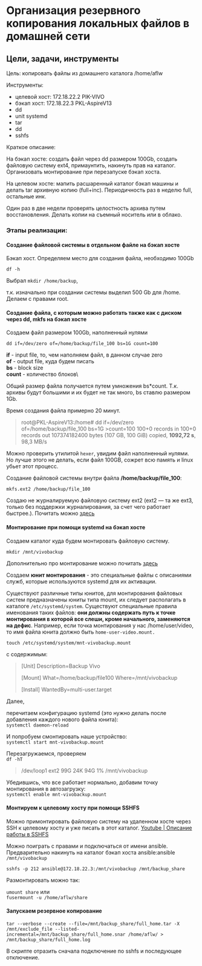 # Организация резервного копирования локальных файлов в домашней сети

## Цели, задачи, инструменты

Цель: копировать файлы из домашнего каталога /home/aflw

Инструменты:
 - целевой хост: 172.18.22.2 PIK-VIVO
 - бэкап хост: 172.18.22.3 PKL-AspireV13
 - dd
 - unit systemd
 - tar
 - dd
 - sshfs

Краткое описание: 

На бэкап хосте: создать файл через dd размером 100Gb, создать файловую систему ext4, примаунтить, накинуть прав на каталог. Организовать монтирование при перезапуске бэкап хоста.

На целевом хосте: мапить расшаренный каталог бэкап машины и делать tar архивную копию (full+inc). Периодичность раз в неделю full, остальные инк.

Один раз в две недели проверять целостность архива путем восстановления. Делать копии на съемный носитель или в облако.

### Этапы реализации:

#### Создание файловой системы в отдельном файле на бэкап хосте

Бэкап хост. Определяем место для создания файла, необходимо 100Gb

`df -h`

Выбрал
`mkdir /home/backup`,
 
 т.к. изначально при создании системы выделил 500 Gb для /home. Делаем с правами root. 

#### Создание файла, с которым можно работать также как с диском через dd, mkfs на бэкап хосте

Создаем файл размером 100Gb, наполненный нулями

`dd if=/dev/zero of=/home/backup/file_100 bs=1G count=100`

__if__ - input file, то, чем наполняем файл, в данном случае zero\
__of__ - output file, куда будем писать\
__bs__ - block size\
__count__ - количество блоков\

Общий размер файла получается путем умножения bs*count. Т.к. архивы будут большими и их будет не так много, bs ставлю размером 1Gb.

Время создания файла примерно 20 минут.

>root@PKL-AspireV13:/home# dd if=/dev/zero of=/home/backup/file_100 bs=1G >count=100
>100+0 records in
>100+0 records out
>107374182400 bytes (107 GB, 100 GiB) copied, __1092,72 s__, 98,3 MB/s

Можно проверить утилитой `hexer`, увидим файл наполненный нулями. Но лучше этого не делать, если файл 100GB, сожрет всю память и linux убьет этот процесс.

Создание файловой системы внутри файла __/home/backup/file_100__:

`mkfs.ext2 /home/backup/file_100`

Создаю не журналируемую файловую систему ext2 (ext2 — та же ext3, только без поддержки журналирования, за счет чего работает быстрее.). Почитать можно [здесь](https://habr.com/ru/articles/54043/)

#### Монтирование при помощи systemd на бэкап хосте

Создаем каталог куда будем монтировать файловую систему.

`mkdir /mnt/vivobackup`

Дополнительно про монтирование можно почитать [здесь](https://interface31.ru/tech_it/2022/09/montirovanie-faylovyh-sistem-pri-pomoshhi-systemd.html)

Создаем __юнит монтирования__ - это специальные файлы с описаниями служб, которые используются systemd для их активации. 

Существуют различные типы юнитов, для монтирования файловых систем предназначены юниты типа mount, их следует располагать в каталоге
`/etc/systemd/system`.
Существуют специальные правила именования таких файлов: __они должны содержать путь к точке монтирования в которой все слеши, кроме начального, заменяются на дефис__. Например, если точка монтирования у нас /home/user/video, то имя файла юнита должно быть `home-user-video.mount.`

`touch /etc/systemd/system/mnt-vivobackup.mount`

c содержимым:

>[Unit]
>Description=Backup Vivo
>
>[Mount]
>What=/home/backup/file100
>Where=/mnt/vivobackup
>
>[Install]
>WantedBy=multi-user.target

Далее,

перечитаем конфигурацию systemd (это нужно делать после добавления каждого нового файла юнита):\
`systemctl daemon-reload`

И попробуем смонтировать наше устройство:\
`systemctl start mnt-vivobackup.mount`

Перезагружаемся, проверяем\
`df -hT`
>/dev/loop1     ext2    99G   24K   94G   1% /mnt/vivobackup

Убедившись, что все работает нормально, добавим точку монтирования в автозагрузку:\
`systemctl enable mnt-vivobackup.mount`
<br>

#### Монтируем к целевому хосту при помощи SSHFS

Можно примонтировать файловую систему на удаленном хосте через SSH к целевому хосту и уже писать в этот каталог. [Youtube | Описание работы в SSHFS](https://youtu.be/-0jyrvMl0Ic)

Можно поиграть с правами и подключаться от имени ansible. Предварительно накинуть на каталог бэкап хоста ansible:ansible `/mnt/vivobackup`

`sshfs -p 212 ansible@172.18.22.3:/mnt/vivobackup /mnt/backup_share`

Размонтировать можно так:

`umount share` 
или\
`fusermount -u /home/aflw/share`

#### Запускаем резервное копирование

`tar --verbose --create --file=/mnt/backup_share/full_home.tar -X /mnt/exclude_file --listed-incremental=/mnt/backup_share/full_home.snar /home/aflw/ > /mnt/backup_share/full_home.log`

В скрипте отразить сначала подключение по sshfs и последующее отключение.
